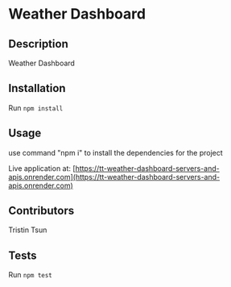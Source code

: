 
# Weather Dashboard

## Description
Weather Dashboard

## Installation
Run `npm install`

## Usage
use command "npm i" to install the dependencies for the project

Live application at: [https://tt-weather-dashboard-servers-and-apis.onrender.com](https://tt-weather-dashboard-servers-and-apis.onrender.com)

## Contributors
Tristin Tsun

## Tests
Run `npm test`

